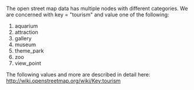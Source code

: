 The open street map data has multiple nodes with different categories. We are concerned with key = "tourism" and value one of the following:
1. aquarium
2. attraction
3. gallery
4. museum
5. theme_park
6. zoo
7. view_point

The following values and more are described in detail here: http://wiki.openstreetmap.org/wiki/Key:tourism



<!--Then for each POI name, get its corresponding article through the Wiki API:-->

<!--https://de.wikipedia.org/w/api.php?action=opensearch&search=[articleName]&limit=1&format=xml-->

<!--This API call searches the wiki articles and retrieves the first closest match to the article name field. Could return also multiple articles if parameter limit > 1. The format is xml, but could be returned as an html page aswell-->
